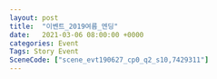 ```yaml
---
layout: post
title:  "이벤트_2019여름_엔딩"
date:   2021-03-06 08:00:00 +0000
categories: Event
Tags: Story Event
SceneCode: ["scene_evt190627_cp0_q2_s10,7429311"]
---
```

